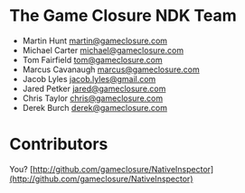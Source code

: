 # The Game Closure NDK Team

+ Martin Hunt <martin@gameclosure.com>
+ Michael Carter <michael@gameclosure.com>
+ Tom Fairfield <tom@gameclosure.com>
+ Marcus Cavanaugh <marcus@gameclosure.com>
+ Jacob Lyles <jacob.lyles@gmail.com>
+ Jared Petker <jared@gameclosure.com>
+ Chris Taylor <chris@gameclosure.com>
+ Derek Burch <derek@gameclosure.com>

# Contributors

You? [http://github.com/gameclosure/NativeInspector](http://github.com/gameclosure/NativeInspector)
